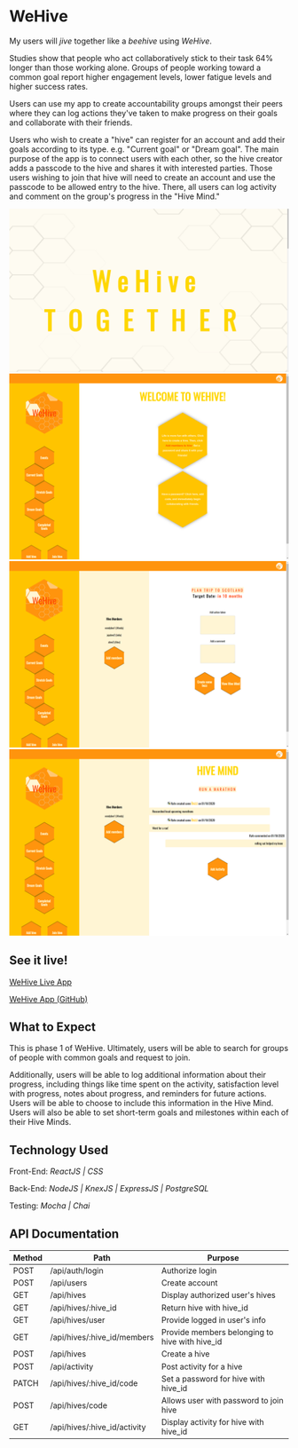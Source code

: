 # WeHive

My users will _jive_ together like a _beehive_ using _WeHive_.

Studies show that people who act collaboratively stick to their task 64% longer than those working alone. Groups of people working toward a common goal report higher engagement levels, lower fatigue levels and higher success rates.

Users can use my app to create accountability groups amongst their peers where they can log actions they've taken to make progress on their goals and collaborate with their friends.

Users who wish to create a "hive" can register for an account and add their goals according to its type. e.g. "Current goal" or "Dream goal". The main purpose of the app is to connect users with each other, so the hive creator adds a passcode to the hive and shares it with interested parties. Those users wishing to join that hive will need to create an account and use the passcode to be allowed entry to the hive. There, all users can log activity and comment on the group's progress in the "Hive Mind."

![Landing Page](README/wehivelanding.gif "Landing Page")
![User Dashboard](README/dashboard.png "User Dashboard")
![Log Activity](README/activitylogger.png "Log Activity")
![Hive Mind](README/hivemind.png "Hive Mind")

## See it live!

[WeHive Live App](https://wehive.now.sh/)

[WeHive App (GitHub)](https://github.com/thinkful-ei-iguana/we-hive-app/tree/master)

## What to Expect

This is phase 1 of WeHive. Ultimately, users will be able to search for groups of people with common goals and request to join.

Additionally, users will be able to log additional information about their progress, including things like time spent on the activity, satisfaction level with progress, notes about progress, and reminders for future actions. Users will be able to choose to include this information in the Hive Mind. Users will also be able to set short-term goals and milestones within each of their Hive Minds.

## Technology Used

Front-End: _ReactJS | CSS_

Back-End: _NodeJS | KnexJS | ExpressJS | PostgreSQL_

Testing: _Mocha | Chai_

## API Documentation

| Method | Path                         | Purpose                                        |
| ------ | ---------------------------- | ---------------------------------------------- |
| POST   | /api/auth/login              | Authorize login                                |
| POST   | /api/users                   | Create account                                 |
| GET    | /api/hives                   | Display authorized user's hives                |
| GET    | /api/hives/:hive_id          | Return hive with hive_id                       |
| GET    | /api/hives/user              | Provide logged in user's info                  |
| GET    | /api/hives/:hive_id/members  | Provide members belonging to hive with hive_id |
| POST   | /api/hives                   | Create a hive                                  |
| POST   | /api/activity                | Post activity for a hive                       |
| PATCH  | /api/hives/:hive_id/code     | Set a password for hive with hive_id           |
| POST   | /api/hives/code              | Allows user with password to join hive         |
| GET    | /api/hives/:hive_id/activity | Display activity for hive with hive_id         |

